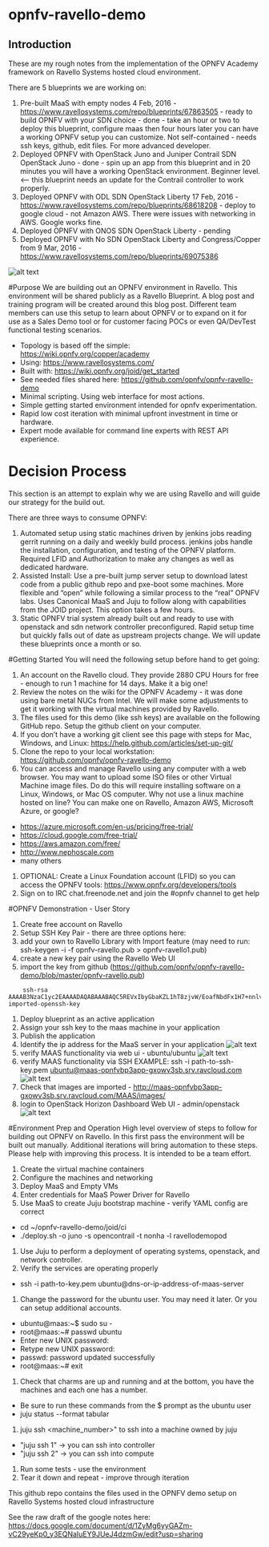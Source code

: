 # opnfv-ravello-demo

## Introduction
These are my rough notes from the implementation of the OPNFV Academy framework on Ravello Systems hosted cloud environment.

There are 5 blueprints we are working on:

1. Pre-built MaaS with empty nodes 4 Feb, 2016 - https://www.ravellosystems.com/repo/blueprints/67863505 - ready to build OPNFV with your SDN choice - done - take an hour or two to deploy this blueprint, configure maas then four hours later you can have a working OPNFV setup you can customize. Not self-contained - needs ssh keys, github, edit files. For more advanced developer.
2. Deployed OPNFV with OpenStack Juno and Juniper Contrail SDN OpenStack Juno - done - spin up an app from this blueprint and in 20 minutes you will have a working OpenStack environment. Beginner level. <-- this blueprint needs an update for the Contrail controller to work properly.
3. Deployed OPNFV with ODL SDN OpenStack Liberty 17 Feb, 2016 - https://www.ravellosystems.com/repo/blueprints/68618208 - deploy to google cloud - not Amazon AWS. There were issues with networking in AWS. Google works fine.
4. Deployed OPNFV with ONOS SDN OpenStack Liberty - pending
5. Deployed OPNFV with No SDN OpenStack Liberty and Congress/Copper from 9 Mar, 2016 - https://www.ravellosystems.com/repo/blueprints/69075386

![alt text](https://github.com/opnfv/opnfv-ravello-demo/raw/master/pics/OPNFV-Ravello-4node4net.png "OPNFV Academy Drawing")

#Purpose
We are building out an OPNFV environment in Ravello. This environment will be shared publicly as a Ravello Blueprint. A blog post and training program will be created around this blog post. Different team members can use this setup to learn about OPNFV or to expand on it for use as a Sales Demo tool or for customer facing POCs or even QA/DevTest functional testing scenarios.
- Topology is based off the simple: https://wiki.opnfv.org/copper/academy 
- Using: https://www.ravellosystems.com/
- Built with: https://wiki.opnfv.org/joid/get_started
- See needed files shared here: https://github.com/opnfv/opnfv-ravello-demo
- Minimal scripting. Using web interface for most actions. 
- Simple getting started environment intended for opnfv experimentation. 
- Rapid low cost iteration with minimal upfront investment in time or hardware. 
- Expert mode available for command line experts with REST API experience. 

# Decision Process
This section is an attempt to explain why we are using Ravello and will guide our strategy for the build out.

There are three ways to consume OPNFV:

1. Automated setup using static machines driven by jenkins jobs reading gerrit running on a daily and weekly build process. jenkins jobs handle the installation, configuration, and testing of the OPNFV platform. Required LFID and Authorization to make any changes as well as dedicated hardware.
1. Assisted Install: Use a pre-built jump server setup to download latest code from a public github repo and pxe-boot some machines. More flexible and “open” while following a similar process to the “real” OPNFV labs. Uses Canonical MaaS and Juju to follow along with capabilities from the JOID project. This option takes a few hours.
1. Static OPNFV trial system already built out and ready to use with openstack and sdn network controller preconfigured. Rapid setup time but quickly falls out of date as upstream projects change. We will update these blueprints once a month or so.

#Getting Started
You will need the following setup before hand to get going:

1. An account on the Ravello cloud. They provide 2880 CPU Hours for free - enough to run 1 machine for 14 days. Make it a big one!
1. Review the notes on the wiki for the OPNFV Academy - it was done using bare metal NUCs from Intel. We will make some adjustments to get it working with the virtual machines provided by Ravello.
1. The files used for this demo (like ssh keys) are available on the following GitHub repo. Setup the github client on your computer.
1. If you don’t have a working git client see this page with steps for Mac, Windows, and Linux: https://help.github.com/articles/set-up-git/ 
1. Clone the repo to your local workstation:  https://github.com/opnfv/opnfv-ravello-demo
1. You can access and manage Ravello using any computer with a web browser. You may want to upload some ISO files or other Virtual Machine image files. Do do this will require installing software on a Linux, Windows, or Mac OS computer. Why not use a linux machine hosted on line?  You can make one on Ravello, Amazon AWS, Microsoft Azure, or google?
  * https://azure.microsoft.com/en-us/pricing/free-trial/
  * https://cloud.google.com/free-trial/
  * https://aws.amazon.com/free/
  * http://www.nephoscale.com
  * many others
1. OPTIONAL: Create a Linux Foundation account (LFID) so you can access the OPNFV tools: https://www.opnfv.org/developers/tools 
1. Sign on to IRC chat.freenode.net and join the #opnfv channel to get help

#OPNFV Demonstration - User Story

1. Create free account on Ravello
1. Setup SSH Key Pair - there are three options here:
  1. add your own to Ravello Library with Import feature (may need to run: ssh-keygen -i -f opnfv-ravello.pub > opnfv-ravello1.pub)
  1. create a new key pair using the Ravello Web UI
  1. import the key from github (https://github.com/opnfv/opnfv-ravello-demo/blob/master/opnfv-ravello.pub)
  ```
      ssh-rsa AAAAB3NzaC1yc2EAAAADAQABAAABAQC5REVxIbyGbaKZL1hT8zjvW/EoafNbdFx1H7+nnlvutb7PFlOKXHswrcX4bWZttTHnKzt2NWjeRgaX0c4RRMl/0+NLqb82nyBj5AP4V4O/s+5MP+kbmQAVUo1aKfu6Z8jw9VUTc6ztmMGFfLq/+8d79avmvfCKsv1RuPojLRHU8Np0GgUaHFbkIzaFRMMvgSAdsz8etBC/sD5v/PAsnEB6Vdv1QLIdmb7leJaaNDbf9JiTInR5yay3XYZ1y5CDpD4KuODn9nbgfzLh8NMqeQ2O2Noyg1c4yrxXLEXWQwDFRuCmXLPAta1kDOSsYUWGQzSCoQHZeAhp1E/t/ULjMPfV imported-openssh-key
  ```
1. Deploy blueprint as an active application
1. Assign your ssh key to the maas machine in your application
1. Publish the application
1. Identify the ip address for the MaaS server in your application
  ![alt text](https://github.com/opnfv/opnfv-ravello-demo/raw/master/pics/ravello-ip-address.png "Show Ravello IP Address")
1. verify MAAS functionality via web ui - ubuntu/ubuntu
 ![alt text](https://github.com/opnfv/opnfv-ravello-demo/raw/master/pics/opnfv-joid-maas.png "MaaS Web UI")
1. verify MAAS functionality via SSH EXAMPLE: ssh -i path-to-ssh-key.pem ubuntu@maas-opnfvbp3app-gxowv3sb.srv.ravcloud.com
 ![alt text](https://github.com/opnfv/opnfv-ravello-demo/raw/master/pics/ravello-ip-address.png "Show Ravello IP Address")
1. Check that images are imported - http://maas-opnfvbp3app-gxowv3sb.srv.ravcloud.com/MAAS/images/
1. login to OpenStack Horizon Dashboard Web UI  - admin/openstack
 ![alt text](https://github.com/opnfv/opnfv-ravello-demo/raw/master/pics/opnfv-joid-openstack.png "Show OpenStack Horizon Dashboard Web UI")
 
#Environment Prep and Operation
High level overview of steps to follow for building out OPNFV on Ravello.
In this first pass the environment will be built out manually. Additional iterations will bring automation to these steps.  Please help with improving this process. It is intended to be a team effort.

1. Create the virtual machine containers
1. Configure the machines and networking
1. Deploy MaaS and Empty VMs
1. Enter credentials for MaaS Power Driver for Ravello
1. Use MaaS to create Juju bootstrap machine - verify YAML config are correct
  - cd ~/opnfv-ravello-demo/joid/ci
  - ./deploy.sh -o juno -s opencontrail -t nonha -l ravellodemopod
1. Use Juju to perform a deployment of operating systems, openstack, and network controller.
1. Verify the services are operating properly 
  - ssh -i path-to-key.pem ubuntu@dns-or-ip-address-of-maas-server
1. Change the password for the ubuntu user.  You may need it later.  Or you can setup additional accounts.  
  - ubuntu@maas:~$ sudo su -
  - root@maas:~# passwd ubuntu
  - Enter new UNIX password:
  - Retype new UNIX password:
  - passwd: password updated successfully
  - root@maas:~# exit
1. Check that charms are up and running and at the bottom, you have the machines and each one has a number.
  - Be sure to run these commands from the $ prompt as the ubuntu user
  - juju status --format tabular
1. juju ssh <machine_number>" to ssh into a machine owned by juju
  - "juju ssh 1" -> you can ssh into controller
  - "juju ssh 2" -> you can ssh into compute
1. Run some tests - use the environment
1. Tear it down and repeat - improve through iteration

This github repo contains the files used in the OPNFV demo setup on Ravello Systems hosted cloud infrastructure

See the raw draft of the google notes here: https://docs.google.com/document/d/1ZyMg6yyGAZm-vC29yeKp0_y3EQNaIuEY9JUeJ4dzmGw/edit?usp=sharing
